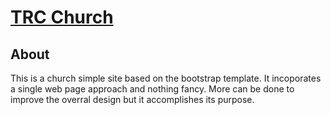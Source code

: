 # [TRC Church](http://cavein254.github.io/churchsite/) 

## About

This is a church simple site based on the bootstrap template.
It incoporates a single web page approach and nothing fancy.
More can be done to improve the overral design but it accomplishes
its purpose.
